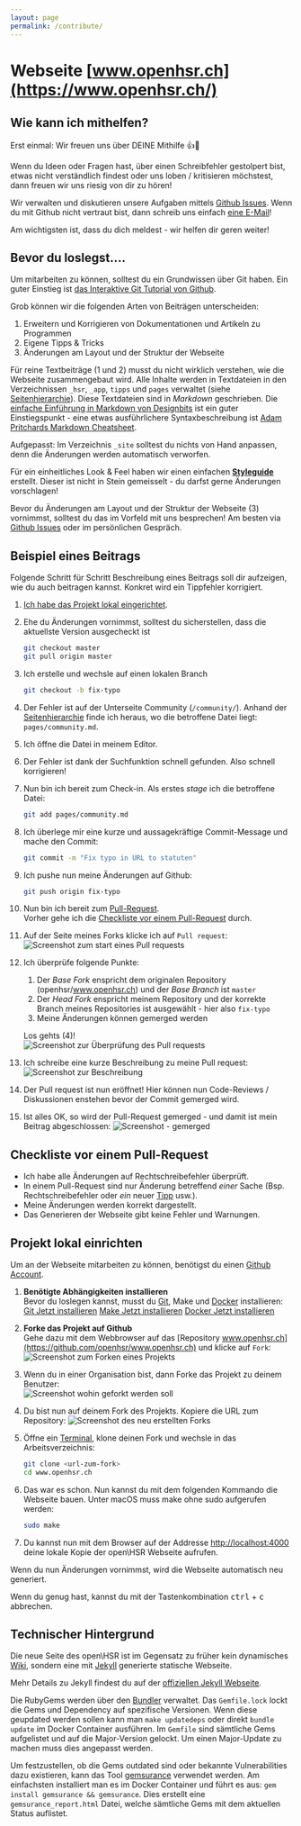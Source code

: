 ```yaml
---
layout: page
permalink: /contribute/
---
```


# Webseite [www.openhsr.ch](https://www.openhsr.ch/)

## Wie kann ich mithelfen?
Erst einmal: Wir freuen uns über DEINE Mithilfe :thumbsup::tada:

Wenn du Ideen oder Fragen hast, über einen Schreibfehler gestolpert bist, etwas nicht
verständlich findest oder uns loben / kritisieren möchstest, dann freuen wir uns riesig von dir zu hören!

Wir verwalten und diskutieren unsere Aufgaben mittels [Github Issues](https://github.com/openhsr/www.openhsr.ch/issues).
Wenn du mit Github nicht vertraut bist, dann schreib uns einfach [eine E-Mail](mailto:info@openhsr.ch)!

Am wichtigsten ist, dass du dich meldest - wir helfen dir geren weiter!

## Bevor du loslegst....
Um mitarbeiten zu können, solltest du ein Grundwissen über Git haben. Ein guter Einstieg ist [das Interaktive Git Tutorial von Github](https://try.github.io/).

Grob können wir die folgenden Arten von Beiträgen unterscheiden:

1. Erweitern und Korrigieren von Dokumentationen und Artikeln zu Programmen
2. Eigene Tipps & Tricks
3. Änderungen am Layout und der Struktur der Webseite


Für reine Textbeiträge (1 und 2) musst du nicht wirklich verstehen, wie die Webseite zusammengebaut wird. Alle Inhalte werden in Textdateien in den Verzeichnissen ``_hsr``, ``_app``, ``tipps`` und ``pages`` verwaltet (siehe [Seitenhierarchie](https://www.openhsr.ch/styleguide/#seitenhierarchie)). Diese Textdateien sind in *Markdown* geschrieben. Die [einfache Einführung in Markdown von Designbits](http://www.designbits.de/artikel/markdown-eine-kleine-einfuehrung/) ist ein guter Einstiegspunkt - eine etwas ausführlichere Syntaxbeschreibung ist [Adam Pritchards Markdown Cheatsheet](https://github.com/adam-p/markdown-here/wiki/Markdown-Cheatsheet).

Aufgepasst: Im Verzeichnis ``_site`` solltest du nichts von Hand anpassen, denn die Änderungen werden automatisch verworfen.

Für ein einheitliches Look & Feel haben wir einen einfachen **[Styleguide](https://www.openhsr.ch/styleguide/)** erstellt. Dieser ist nicht in Stein gemeisselt - du darfst gerne Änderungen vorschlagen!

Bevor du Änderungen am Layout und der Struktur der Webseite (3) vornimmst, solltest du das im Vorfeld mit uns besprechen! Am besten via [Github Issues](https://github.com/openhsr/www.openhsr.ch/issues) oder im persönlichen Gespräch.

## Beispiel eines Beitrags
Folgende Schritt für Schritt Beschreibung eines Beitrags soll dir aufzeigen,
wie du auch beitragen kannst. Konkret wird ein Tippfehler korrigiert.

1. [Ich habe das Projekt lokal eingerichtet](#projekt-lokal-einrichten).
2. Ehe du Änderungen vornimmst, solltest du sicherstellen, dass die aktuellste Version ausgecheckt ist

    ```bash
    git checkout master
    git pull origin master
    ```

3. Ich erstelle und wechsle auf einen lokalen Branch

    ```bash
    git checkout -b fix-typo
    ```

4. Der Fehler ist auf der Unterseite Community (`/community/`). Anhand der [Seitenhierarchie]('/styleguide/#seitenhierarchie') finde ich heraus, wo die betroffene Datei liegt: `pages/community.md`.
5. Ich öffne die Datei in meinem Editor.
6. Der Fehler ist dank der Suchfunktion schnell gefunden. Also schnell korrigieren!
7. Nun bin ich bereit zum Check-in. Als erstes *stage* ich die betroffene Datei:

    ```bash
    git add pages/community.md
    ```
8. Ich überlege mir eine kurze und aussagekräftige Commit-Message und mache den Commit:

    ```bash
    git commit -m "Fix typo in URL to statuten"
    ```
9. Ich pushe nun meine Änderungen auf Github:

    ```bash
    git push origin fix-typo
    ```
8. Nun bin ich bereit zum [Pull-Request](https://help.github.com/articles/using-pull-requests/). <br> Vorher gehe ich die [Checkliste vor einem Pull-Request](#checkliste-vor-einem-pull-request) durch.

9. Auf der Seite meines Forks klicke ich auf `Pull request`: <br>
   ![Screenshot zum start eines Pull requests](/assets/contribute/beispiel_beitrag_1.png)
9. Ich überprüfe folgende Punkte:

    1. Der *Base Fork* enspricht dem originalen Repository (openhsr/www.openhsr.ch) und der *Base Branch* ist `master`
    2. Der *Head Fork* enspricht meinem Repository und der korrekte Branch meines Repositories ist ausgewählt - hier also `fix-typo`
    3. Meine Änderungen können gemerged werden

    Los gehts (4)! <br>
   ![Screenshot zur Überprüfung des Pull requests](/assets/contribute/beispiel_beitrag_2.png)
10. Ich schreibe eine kurze Beschreibung zu meine Pull request:<br>
    ![Screenshot zur Beschreibung](/assets/contribute/beispiel_beitrag_3.png)
11. Der Pull request ist nun eröffnet! Hier können nun Code-Reviews / Diskussionen enstehen bevor
    der Commit gemerged wird.
12. Ist alles OK, so wird der Pull-Request gemerged - und damit ist mein Beitrag abgeschlossen:
    ![Screenshot - gemerged](/assets/contribute/beispiel_beitrag_4.png)


## Checkliste vor einem Pull-Request

- Ich habe alle Änderungen auf Rechtschreibefehler überprüft.
- In einem Pull-Request sind nur Änderung betreffend *einer* Sache (Bsp. Rechtschreibefehler oder *ein* neuer [Tipp](https://www.openhsr.ch/tipps/) usw.).
- Meine Änderungen werden korrekt dargestellt.
- Das Generieren der Webseite gibt keine Fehler und Warnungen.


## Projekt lokal einrichten

Um an der Webseite mitarbeiten zu können, benötigst du einen [Github Account](http://github.com/join).

1. **Benötigte Abhängigkeiten installieren**<br>
   Bevor du loslegen kannst, musst du [Git](https://git-scm.com/), Make und [Docker](https://docs.docker.com/engine/installation/) installieren: <br>
   [Git Jetzt installieren](http://apt.ubuntu.com/p/git)
   [Make Jetzt installieren](http://apt.ubuntu.com/p/make)
   [Docker Jetzt installieren](http://apt.ubuntu.com/p/docker)
2. **Forke das Projekt auf Github**<br>
   Gehe dazu mit dem Webbrowser auf das [Repository www.openhsr.ch](https://github.com/openhsr/www.openhsr.ch) und klicke auf `Fork`:<br>
   ![Screenshot zum Forken eines Projekts](/assets/contribute/projekt_einrichten_1.png)
3. Wenn du in einer Organisation bist, dann Forke das Projekt zu deinem Benutzer: <br>
   ![Screenshot wohin geforkt werden soll](/assets/contribute/projekt_einrichten_2.png)
4. Du bist nun auf deinem Fork des Projekts. Kopiere die URL zum Repository:
   ![Screenshot des neu erstellten Forks](/assets/contribute/projekt_einrichten_3.png)
5. Öffne ein [Terminal](https://wiki.ubuntuusers.de/Terminal/), klone deinen Fork und wechsle in das Arbeitsverzeichnis:

    ```bash
    git clone <url-zum-fork>
    cd www.openhsr.ch
    ```
6. Das war es schon. Nun kannst du mit dem folgenden Kommando die Webseite bauen. Unter macOS muss make ohne sudo aufgerufen werden:

    ```bash
    sudo make
    ```
7. Du kannst nun mit dem Browser auf der Addresse <http://localhost:4000> deine lokale Kopie der open\HSR Webseite aufrufen.

Wenn du nun Änderungen vornimmst, wird die Webseite automatisch neu generiert.

Wenn du genug hast, kannst du mit der Tastenkombination <kbd>ctrl</kbd> + <kbd>c</kbd> abbrechen.

## Technischer Hintergrund
Die neue Seite des open\HSR ist im Gegensatz zu früher kein dynamisches [Wiki](https://de.wikipedia.org/wiki/Wiki), sondern eine mit [Jekyll](http://jekyllrb.com) generierte statische Webseite.

Mehr Details zu Jekyll findest du auf der [offiziellen Jekyll Webseite](http://jekyllrb.com).

Die RubyGems werden über den [Bundler](https://bundler.io/) verwaltet. Das `Gemfile.lock` lockt die Gems und Dependency auf spezifische Versionen. Wenn diese geupdated werden sollen kann man `make updatedeps` oder direkt `bundle update` im Docker Container ausführen. Im `Gemfile` sind sämtliche Gems aufgelistet und auf die Major-Version gelockt. Um einen Major-Update zu machen muss dies angepasst werden.

Um festzustellen, ob die Gems outdated sind oder bekannte Vulnerabilities dazu existieren, kann das Tool [gemsurance](https://github.com/appfolio/gemsurance) verwendet werden. Am einfachsten installiert man es im Docker Container und führt es aus: `gem install gemsurance && gemsurance`. Dies erstellt eine `gemsurance_report.html` Datei, welche sämtliche Gems mit dem aktuellen Status auflistet.
